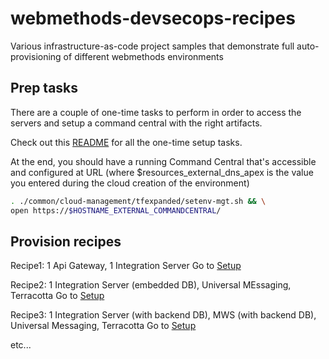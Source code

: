 # webmethods-devsecops-recipes

Various infrastructure-as-code project samples that demonstrate full auto-provisioning of different webmethods environments

## Prep tasks

There are a couple of one-time tasks to perform in order to access the servers and setup a command central with the right artifacts.

Check out this [README](./README-Preps.md) for all the one-time setup tasks.

At the end, you should have a running Command Central that's accessible and configured at URL (where $resources_external_dns_apex is the value you entered during the cloud creation of the environment)

```bash
. ./common/cloud-management/tfexpanded/setenv-mgt.sh && \
open https://$HOSTNAME_EXTERNAL_COMMANDCENTRAL/
```

## Provision recipes

Recipe1: 1 Api Gateway, 1 Integration Server
Go to [Setup](./recipes/recipe1-apimgt-simple/README.md)

Recipe2: 1 Integration Server (embedded DB), Universal MEssaging, Terracotta
Go to [Setup](./recipes/recipe2-integration-simple/README.md)

Recipe3: 1 Integration Server (with backend DB), MWS (with backend DB), Universal Messaging, Terracotta
Go to [Setup](./recipes/recipe3-integration-with-db/README.md)

etc...